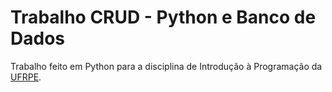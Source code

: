 # Trabalho CRUD - Python e Banco de Dados
  Trabalho feito em Python para a disciplina de Introdução à Programação da <a href="http://www.ufrpe.br/">UFRPE</a>.
